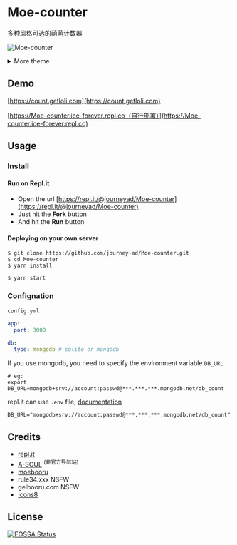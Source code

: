 # Moe-counter

多种风格可选的萌萌计数器

![Moe-counter](https://Moe-counter.ice-forever.repl.co/get/@Moe-counter.github)

<details>
<summary>More theme</summary>

##### asoul
![asoul](https://Moe-counter.ice-forever.repl.co/get/@demo?theme=asoul)

##### moebooru
![moebooru](https://Moe-counter.ice-forever.repl.co/get/@demo?theme=moebooru)

##### rule34
![Rule34](https://Moe-counter.ice-forever.repl.co/get/@demo?theme=rule34)

##### gelbooru
![Gelbooru](https://Moe-counter.ice-forever.repl.co/get/@demo?theme=gelbooru)</details>

## Demo
[https://count.getloli.com](https://count.getloli.com)

[https://Moe-counter.ice-forever.repl.co（自行部署）](https://Moe-counter.ice-forever.repl.co)
## Usage

### Install

#### Run on Repl.it

- Open the url [https://repl.it/@journeyad/Moe-counter](https://repl.it/@journeyad/Moe-counter)
- Just hit the **Fork** button
- And hit the **Run** button

#### Deploying on your own server

```shell
$ git clone https://github.com/journey-ad/Moe-counter.git
$ cd Moe-counter
$ yarn install

$ yarn start
```

### Confignation

`config.yml`

```yaml
app:
  port: 3000

db:
  type: mongodb # sqlite or mongodb
```

If you use mongodb, you need to specify the environment variable `DB_URL`

```shell
# eg:
export DB_URL=mongodb+srv://account:passwd@***.***.***.mongodb.net/db_count
```

repl.it can use `.env` file, [documentation](https://docs.repl.it/repls/secret-keys)

```
DB_URL="mongodb+srv://account:passwd@***.***.***.mongodb.net/db_count"
```

## Credits

*   [repl.it](https://repl.it/)
*   [A-SOUL](https://www.asoulworld.com/) <sup>(非官方导航站)</sup>
*   [moebooru](https://github.com/moebooru/moebooru)
*   rule34.xxx NSFW
*   gelbooru.com NSFW
*   [Icons8](https://icons8.com/icons/set/star)

## License

[![FOSSA Status](https://app.fossa.com/api/projects/git%2Bgithub.com%2Fjourney-ad%2FMoe-counter.svg?type=large)](https://app.fossa.com/projects/git%2Bgithub.com%2Fjourney-ad%2FMoe-counter?ref=badge_large)
